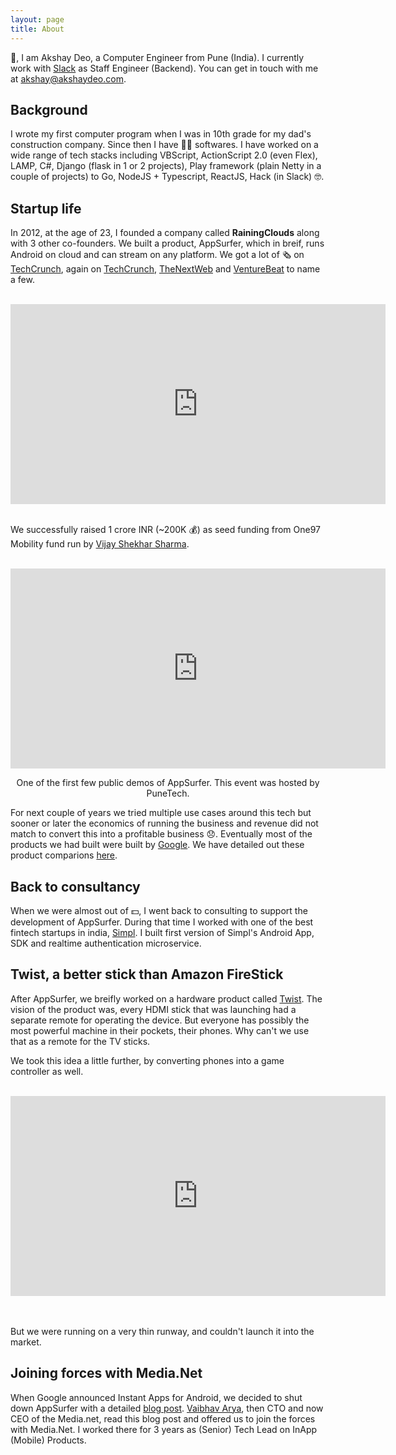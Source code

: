 ```yaml
---
layout: page
title: About
---
```


👋, I am Akshay Deo, a Computer Engineer from Pune (India). I currently work with [Slack](https://slack.com) as Staff Engineer (Backend). You can get in touch with me at [akshay@akshaydeo.com](mailto://akshay@akshaydeo.com).


## Background

I wrote my first computer program when I was in 10th grade for my dad's construction company. Since then I have 👨‍💻 softwares. I have worked on a wide range of tech stacks including VBScript, ActionScript 2.0 (even Flex), LAMP, C#, Django (flask in 1 or 2 projects), Play framework (plain Netty in a couple of projects) to Go, NodeJS + Typescript, ReactJS, Hack (in Slack) 🤓.

## Startup life

In 2012, at the age of 23, I founded a company called **RainingClouds** along with 3 other co-founders. We built a product, AppSurfer, which in breif, runs Android on cloud and can stream on any platform. We got a lot of 🗞 on [TechCrunch](https://techcrunch.com/2012/10/11/appsurfer-takes-android-apps-to-the-browser-lets-you-embed-them-anywhere/), again on [TechCrunch](https://techcrunch.com/2013/03/21/try-before-you-buy-app-demo-platform-appsurfer-lets-you-test-apps-on-facebook-debuts-an-android-app-of-its-own/), [TheNextWeb](https://thenextweb.com/apps/2012/11/27/try-before-you-buy-appsurfer-lets-d/#.tnw_lJ48mLih) and [VentureBeat](https://venturebeat.com/2013/01/21/appsurfer-adds-tablet-apps-to-web-based-try-before-you-buy-android-app-demos/) to name a few.

<div class="container">
<br/>
<iframe style="display:block;margin:auto;" width="600" height="320" src="https://www.youtube.com/embed/JqryuQDXge8" frameborder="0" allow="accelerometer; autoplay; encrypted-media; gyroscope; picture-in-picture" allowfullscreen></iframe>
<br/>
</div>

We successfully raised 1 crore INR (~200K 💰) as seed funding from One97 Mobility fund run by [Vijay Shekhar Sharma](https://en.wikipedia.org/wiki/Vijay_Shekhar_Sharma).

<div class="container">
<br/>
<iframe style="display:block;margin:auto;" width="600" height="320" src="https://www.youtube.com/embed/BYfpWyvj-r0" frameborder="0" allow="accelerometer; autoplay; encrypted-media; gyroscope; picture-in-picture" allowfullscreen></iframe>
<p style="text-align:center;">One of the first few public demos of AppSurfer. This event was hosted by PuneTech.</p>
</div>

For next couple of years we tried multiple use cases around this tech but sooner or later the economics of running the business and revenue did not match to convert this into a profitable business 😞. Eventually most of the products we had built were built by [Google](https://google.com). We have detailed out these product comparions [here](https://blog.appsurfer.com/post/145253504285/appsurfer-bids-adieu).

## Back to consultancy

When we were almost out of 💵, I went back to consulting to support the development of AppSurfer. During that time I worked with one of the best fintech startups in india, [Simpl](https://getsimpl.com). I built first version of Simpl's Android App, SDK and realtime authentication microservice.

## Twist, a better stick than Amazon FireStick

After AppSurfer, we breifly worked on a hardware product called [Twist](https://web.archive.org/web/20151030065825/http://www.gettwist.tv/). The vision of the product was, every HDMI stick that was launching had a separate remote for operating the device. But everyone has possibly the most powerful machine in their pockets, their phones. Why can't we use that as a remote for the TV sticks.

We took this idea a little further, by converting phones into a game controller as well.

<div class="container">
<br/>
<iframe style="display:block;margin:auto;" width="600" height="320" src="https://www.youtube.com/embed/yuCPw8l_kts" frameborder="0" allow="accelerometer; autoplay; encrypted-media; gyroscope; picture-in-picture" allowfullscreen></iframe><br/><br/>
</div>

But we were running on a very thin runway, and couldn't launch it into the market.

## Joining forces with Media.Net

When Google announced Instant Apps for Android, we decided to shut down AppSurfer with a detailed [blog post](https://blog.appsurfer.com/post/145253504285/appsurfer-bids-adieu). [Vaibhav Arya](https://www.linkedin.com/in/vaibhavarya/), then CTO and now CEO of the Media.net, read this blog post and offered us to join the forces with Media.Net. I worked there for 3 years as (Senior) Tech Lead on InApp (Mobile) Products.